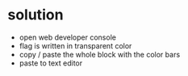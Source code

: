 # solution
- open web developer console
- flag is written in transparent color
- copy / paste the whole block with the color bars
- paste to text editor